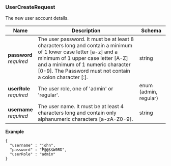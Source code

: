
<a name="usercreaterequest"></a>
### UserCreateRequest
The new user account details.


|Name|Description|Schema|
|---|---|---|
|**password**  <br>*required*|The user password. It must be at least 8 characters long and contain a minimum of 1 lower case letter [a-z] and a minimum of 1 upper case letter [A-Z] and a minimum of 1 numeric character [0-9]. The Password must not contain a colon character [:].|string|
|**userRole**  <br>*required*|The user role, one of 'admin' or 'regular'.|enum (admin, regular)|
|**username**  <br>*required*|The user name. It must be at least 4 characters long and contain only alphanumeric characters [a-zA-Z0-9].|string|

**Example**
```
{
  "username" : "john",
  "password" : "P@@$$W0RD",
  "userRole" : "admin"
}
```



